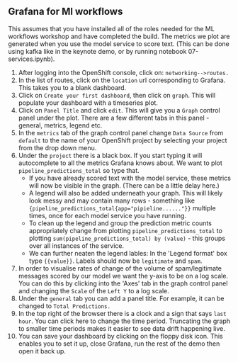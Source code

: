 ## Grafana for Ml workflows

This assumes that you have installed all of the roles needed for the ML workflows workshop and have completed the build. The metrics we plot are generated when you use the model service to score text. (This can be done using kafka like in the keynote demo, or by running notebook 07-services.ipynb). 

1. After logging into the OpenShift console, click on:
`networking-->routes.` 
2. In the list of routes, click on the `location` url corresponding to Grafana. This takes you to a blank dashboard. 
3. Click on `Create your first dashboard`, then click on `graph`. This will populate your dashboard with a timeseries plot. 
4. Click on `Panel Title` and click `edit`. This will give you a `Graph` control panel under the plot. There are a few different tabs in this panel - general, metrics, legend etc. 
5. In the `metrics` tab of the graph control panel change `Data Source` from `default` to the name of your OpenShift project by selecting your project from the drop down menu. 
6. Under the `project` there is a black box. If you start typing it will autocomplete to all the metrics Grafana knows about. We want to plot `pipeline_predictions_total` so type that. 
	- If you have already scored text with the model service, these metrics will now be visible in the graph. (There can be a little delay here.)
	- A legend will also be added underneath your graph. This will likely look messy and may contain many rows - something like `{pipeline_predictions_total{app="pipieline......"}}` multiple times, once for each model service you have running. 
	- To clean up the legend and group the prediction metric counts appropriately change from plotting `pipeline_predictions_total` to plotting `sum(pipeline_predictions_total) by (value)` - this groups over all instances of the service. 
	- We can further neaten the legend lables: In the 'Legend format' box type `{{value}}`. Labels should now be `legitimate` and `spam`. 
7. In order to visualise rates of change of the volume of spam/legitimate messages scored by our model we want the y-axis to be on a log scale. You can do this by clicking into the 'Axes' tab in the graph control panel and changing the `Scale` of the `Left Y` to a log scale.
8. Under the `general` tab you can add a panel title. For example, it can be changed to `Total Predictions.`
9. In the top right of the browser there is a clock and a sign that says `last hour`. You can click here to change the time period. Truncating the graph to smaller time periods makes it easier to see data drift happening live. 
10. You can save your dashboard by clicking on the floppy disk icon. This enables you to set it up, close Grafana, run the rest of the demo then open it back up. 

